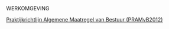 WERKOMGEVING

[Praktijkrichtlijn Algemene Maatregel van Bestuur (PRAMvB2012)](https://geonovum.github.io/ROST/PRAMvB/)
